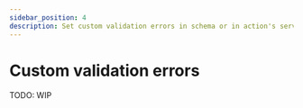 ```yaml
---
sidebar_position: 4
description: Set custom validation errors in schema or in action's server code function.
---
```


# Custom validation errors

TODO: WIP